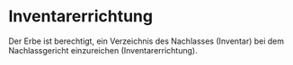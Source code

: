 # Inventarerrichtung

Der Erbe ist berechtigt, ein Verzeichnis des Nachlasses (Inventar) bei dem Nachlassgericht einzureichen (Inventarerrichtung). 


